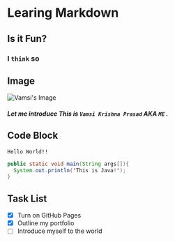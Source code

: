 # Learing Markdown
## Is it Fun?
### I `think` so

## Image 

![Vamsi's Image](https://encrypted-tbn0.gstatic.com/images?q=tbn:ANd9GcSeAQ4tANmoVKULgcP2d-HKjeQmEq8Xucu6Mw&s)
##### Let me introduce   This is `Vamsi Krishna Prasad`  AKA `ME` .

## Code Block

``` Let's add a code block
Hello World!!
```
``` Java
public static void main(String args[]){
  System.out.println('This is Java!');
}
```

## Task List

- [X] Turn on GitHub Pages
- [x] Outline my portfolio
- [ ] Introduce myself to the world
